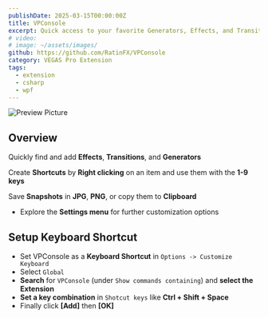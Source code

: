 ```yaml
---
publishDate: 2025-03-15T00:00:00Z
title: VPConsole
excerpt: Quick access to your favorite Generators, Effects, and Transitions.
# video:
# image: ~/assets/images/
github: https://github.com/RatinFX/VPConsole
category: VEGAS Pro Extension
tags:
  - extension
  - csharp
  - wpf
---
```


![Preview Picture](/preview/vpconsole.png)

## Overview

Quickly find and add **Effects**, **Transitions**, and **Generators**

Create **Shortcuts** by **Right clicking** on an item and use them with the **1-9 keys**

Save **Snapshots** in **JPG**, **PNG**, or copy them to **Clipboard**

- Explore the **Settings menu** for further customization options

## Setup Keyboard Shortcut

- Set VPConsole as a **Keyboard Shortcut** in `Options -> Customize Keyboard`
- Select `Global`
- **Search** for `VPConsole` (under `Show commands containing`) and **select the Extension**
- **Set a key combination** in `Shotcut keys` like **Ctrl + Shift + Space**
- Finally click **[Add]** then **[OK]**
